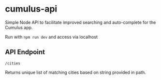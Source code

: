 # cumulus-api

Simple Node API to facilitate improved searching and auto-complete for the Cumulus app. 

Run with `npm run dev` and access via localhost


## API Endpoint

`/cities`

Returns unique list of matching cities based on string provided in path.
